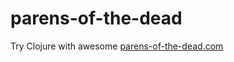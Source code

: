 # parens-of-the-dead

Try Clojure with awesome [parens-of-the-dead.com](http://www.parens-of-the-dead.com/)

